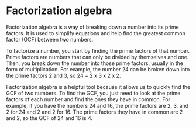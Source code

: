 # Factorization algebra

Factorization algebra is a way of breaking down a number into its prime factors. It is used to simplify equations and help find the greatest common factor (GCF) between two numbers.

To factorize a number, you start by finding the prime factors of that number. Prime factors are numbers that can only be divided by themselves and one. Then, you break down the number into those prime factors, usually in the form of multiplication. For example, the number 24 can be broken down into the prime factors 2 and 3, so 24 = 2 x 3 x 2 x 2.

Factorization algebra is a helpful tool because it allows us to quickly find the GCF of two numbers. To find the GCF, you just need to look at the prime factors of each number and find the ones they have in common. For example, if you have the numbers 24 and 16, the prime factors are 2, 3, and 2 for 24 and 2 and 2 for 16. The prime factors they have in common are 2 and 2, so the GCF of 24 and 16 is 4.
